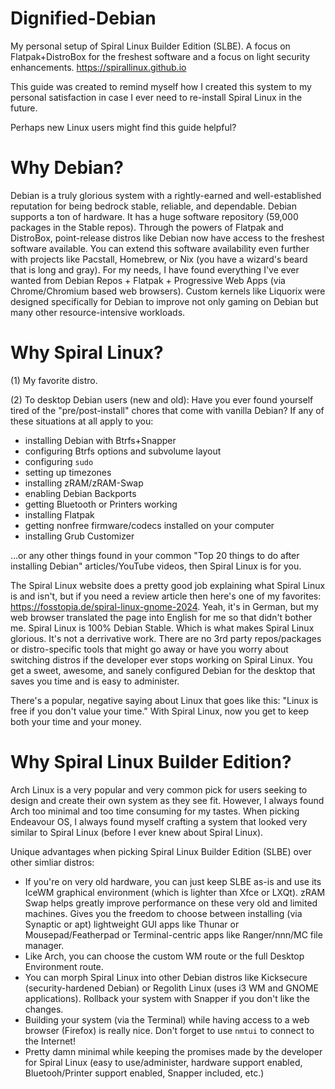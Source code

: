# Dignified-Debian

My personal setup of Spiral Linux Builder Edition (SLBE). A focus on Flatpak+DistroBox for the freshest software and a focus on light security enhancements.
https://spirallinux.github.io

This guide was created to remind myself how I created this system to my personal satisfaction in case I ever need to re-install Spiral Linux in the future.

Perhaps new Linux users might find this guide helpful?

# Why Debian?

Debian is a truly glorious system with a rightly-earned and well-established reputation for being bedrock stable, reliable, and dependable. Debian supports a ton of hardware. It has a huge software repository (59,000 packages in the Stable repos). Through the powers of Flatpak and DistroBox, point-release distros like Debian now have access to the freshest software available. You can extend this software availability even further with projects like Pacstall, Homebrew, or Nix (you have a wizard's beard that is long and gray). For my needs, I have found everything I've ever wanted from Debian Repos + Flatpak + Progressive Web Apps (via Chrome/Chromium based web browsers). Custom kernels like Liquorix were designed specifically for Debian to improve not only gaming on Debian but many other resource-intensive workloads.

# Why Spiral Linux?

(1) My favorite distro.

(2) To desktop Debian users (new and old): Have you ever found yourself tired of the "pre/post-install" chores that come with vanilla Debian? If any of these situations at all apply to you: 
- installing Debian with Btrfs+Snapper
- configuring Btrfs options and subvolume layout
- configuring `sudo`
- setting up timezones
- installing zRAM/zRAM-Swap
- enabling Debian Backports
- getting Bluetooth or Printers working
- installing Flatpak
- getting nonfree firmware/codecs installed on your computer
- installing Grub Customizer

...or any other things found in your common "Top 20 things to do after installing Debian" articles/YouTube videos, then Spiral Linux is for you.

The Spiral Linux website does a pretty good job explaining what Spiral Linux is and isn't, but if you need a review article then here's one of my favorites: https://fosstopia.de/spiral-linux-gnome-2024. Yeah, it's in German, but my web browser translated the page into English for me so that didn't bother me. Spiral Linux is 100% Debian Stable. Which is what makes Spiral Linux glorious. It's not a derrivative work. There are no 3rd party repos/packages or distro-specific tools that might go away or have you worry about switching distros if the developer ever stops working on Spiral Linux. You get a sweet, awesome, and sanely configured Debian for the desktop that saves you time and is easy to administer.

There's a popular, negative saying about Linux that goes like this: "Linux is free if you don't value your time." With Spiral Linux, now you get to keep both your time and your money.

# Why Spiral Linux Builder Edition?

Arch Linux is a very popular and very common pick for users seeking to design and create their own system as they see fit. However, I always found Arch too minimal and too time consuming for my tastes. When picking Endeavour OS, I always found myself crafting a system that looked very similar to Spiral Linux (before I ever knew about Spiral Linux). 

Unique advantages when picking Spiral Linux Builder Edition (SLBE) over other simliar distros:

- If you're on very old hardware, you can just keep SLBE as-is and use its IceWM graphical environment (which is lighter than Xfce or LXQt). zRAM Swap helps greatly improve performance on these very old and limited machines. Gives you the freedom to choose between installing (via Synaptic or apt) lightweight GUI apps like Thunar or Mousepad/Featherpad or Terminal-centric apps like Ranger/nnn/MC file manager.
- Like Arch, you can choose the custom WM route or the full Desktop Environment route.
- You can morph Spiral Linux into other Debian distros like Kicksecure (security-hardened Debian) or Regolith Linux (uses i3 WM and GNOME applications). Rollback your system with Snapper if you don't like the changes.
- Building your system (via the Terminal) while having access to a web browser (Firefox) is really nice. Don't forget to use `nmtui` to connect to the Internet!
- Pretty damn minimal while keeping the promises made by the developer for Spiral Linux (easy to use/administer, hardware support enabled, Bluetooh/Printer support enabled, Snapper included, etc.)
